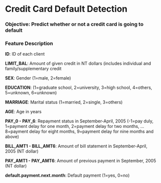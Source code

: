 # Credit Card Default Detection
### Objective: Predict whether or not a credit card is going to default

### Feature Description
**ID**: ID of each client

**LIMIT_BAL**: Amount of given credit in NT dollars (includes individual and family/supplementary credit

**SEX**: Gender (1=male, 2=female)

**EDUCATION**: (1=graduate school, 2=university, 3=high school, 4=others, 5=unknown, 6=unknown)

**MARRIAGE**: Marital status (1=married, 2=single, 3=others)

**AGE**: Age in years

**PAY_0 - PAY_6**: Repayment status in September-April, 2005 (-1=pay duly, 1=payment delay for one month, 2=payment delay for two months, … 8=payment delay for eight months, 9=payment delay for nine months and above)

**BILL_AMT1 - BILL_AMT6**: Amount of bill statement in September-April, 2005 (NT dollar)

**PAY_AMT1 - PAY_AMT6**: Amount of previous payment in September, 2005 (NT dollar)

**default.payment.next.month**: Default payment (1=yes, 0=no)
